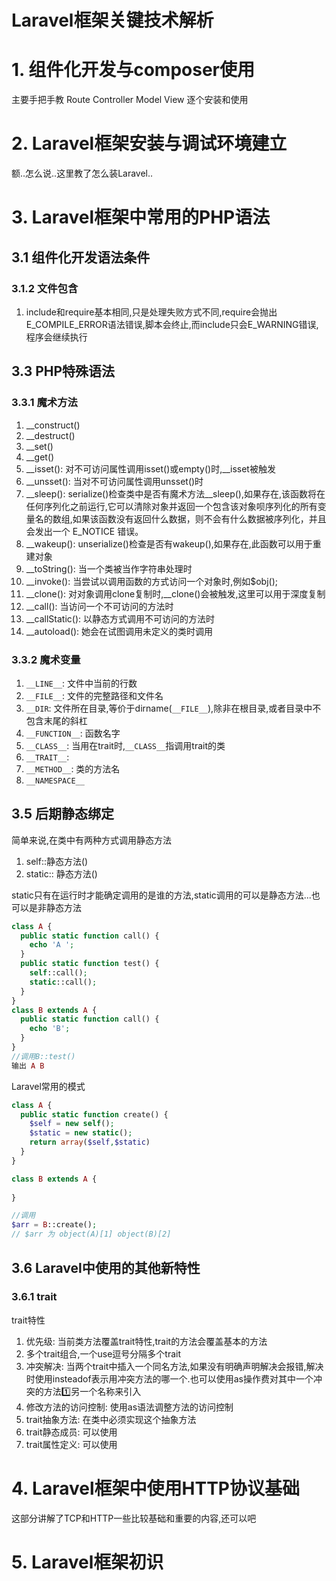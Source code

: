 # Laravel框架关键技术解析

# 1. 组件化开发与composer使用

主要手把手教 Route Controller Model View 逐个安装和使用

# 2. Laravel框架安装与调试环境建立

额..怎么说..这里教了怎么装Laravel..

# 3. Laravel框架中常用的PHP语法

## 3.1 组件化开发语法条件

### 3.1.2 文件包含

1. include和require基本相同,只是处理失败方式不同,require会抛出E_COMPILE_ERROR语法错误,脚本会终止,而include只会E_WARNING错误,程序会继续执行

## 3.3 PHP特殊语法

### 3.3.1 魔术方法

1. __construct()
2. __destruct()
3. __set()
4. __get()
5. __isset(): 对不可访问属性调用isset()或empty()时,__isset被触发
6. __unsset(): 当对不可访问属性调用unsset()时
7. __sleep(): serialize()检查类中是否有魔术方法__sleep(),如果存在,该函数将在任何序列化之前运行,它可以清除对象并返回一个包含该对象呗序列化的所有变量名的数组,如果该函数没有返回什么数据，则不会有什么数据被序列化，并且会发出一个 E_NOTICE 错误。
8. __wakeup(): unserialize()检查是否有wakeup(),如果存在,此函数可以用于重建对象
9. __toString(): 当一个类被当作字符串处理时
10. __invoke(): 当尝试以调用函数的方式访问一个对象时,例如$obj();
11. __clone(): 对对象调用clone复制时,__clone()会被触发,这里可以用于深度复制
12. __call(): 当访问一个不可访问的方法时
13. __callStatic(): 以静态方式调用不可访问的方法时
14. __autoload(): 她会在试图调用未定义的类时调用

### 3.3.2 魔术变量

1. `__LINE__`: 文件中当前的行数
2. `__FILE__`: 文件的完整路径和文件名
3. `__DIR`: 文件所在目录,等价于dirname(`__FILE__`),除非在根目录,或者目录中不包含末尾的斜杠
4. `__FUNCTION__`: 函数名字
5. `__CLASS__`: 当用在trait时,`__CLASS__`指调用trait的类
6. `__TRAIT__`: 
7. `__METHOD__`: 类的方法名
8. `__NAMESPACE__`

## 3.5 后期静态绑定

简单来说,在类中有两种方式调用静态方法

1. self::静态方法()
2. static:: 静态方法()

static只有在运行时才能确定调用的是谁的方法,static调用的可以是静态方法...也可以是非静态方法

```php
class A {
  public static function call() {
    echo 'A ';
  }
  public static function test() {
    self::call();
    static::call();
  }
}
class B extends A {
  public static function call() {
    echo 'B';
  }
}
//调用B::test()
输出 A B
```

Laravel常用的模式

```php
class A {
  public static function create() {
    $self = new self();
    $static = new static();
    return array($self,$static)
  }
}

class B extends A {
  
}

//调用
$arr = B::create();
// $arr 为 object(A)[1] object(B)[2]
```

## 3.6 Laravel中使用的其他新特性

### 3.6.1 trait

trait特性

1. 优先级: 当前类方法覆盖trait特性,trait的方法会覆盖基本的方法
2. 多个trait组合,一个use逗号分隔多个trait
3. 冲突解决: 当两个trait中插入一个同名方法,如果没有明确声明解决会报错,解决时使用insteadof表示用冲突方法的哪一个.也可以使用as操作费对其中一个冲突的方法1️⃣另一个名称来引入
4. 修改方法的访问控制: 使用as语法调整方法的访问控制
5. trait抽象方法: 在类中必须实现这个抽象方法
6. trait静态成员: 可以使用
7. trait属性定义: 可以使用

# 4. Laravel框架中使用HTTP协议基础

这部分讲解了TCP和HTTP一些比较基础和重要的内容,还可以吧

# 5. Laravel框架初识

